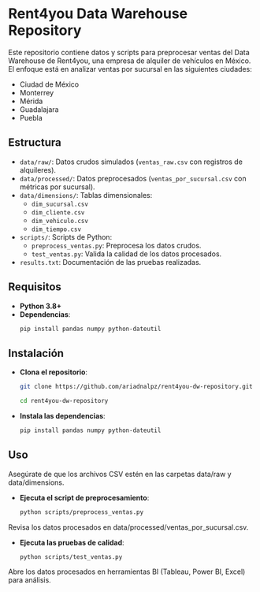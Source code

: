 # Rent4you Data Warehouse Repository

Este repositorio contiene datos y scripts para preprocesar ventas del Data Warehouse de Rent4you, una empresa de alquiler de vehículos en México.  
El enfoque está en analizar ventas por sucursal en las siguientes ciudades:  
- Ciudad de México  
- Monterrey  
- Mérida  
- Guadalajara  
- Puebla  

## Estructura
- `data/raw/`: Datos crudos simulados (`ventas_raw.csv` con registros de alquileres).  
- `data/processed/`: Datos preprocesados (`ventas_por_sucursal.csv` con métricas por sucursal).  
- `data/dimensions/`: Tablas dimensionales:
  - `dim_sucursal.csv`
  - `dim_cliente.csv`
  - `dim_vehiculo.csv`
  - `dim_tiempo.csv`  
- `scripts/`: Scripts de Python:
  - `preprocess_ventas.py`: Preprocesa los datos crudos.  
  - `test_ventas.py`: Valida la calidad de los datos procesados.  
- `results.txt`: Documentación de las pruebas realizadas.

## Requisitos
- **Python 3.8+**
- **Dependencias**:
  ```bash
  pip install pandas numpy python-dateutil

## Instalación

- **Clona el repositorio**:
  ```bash
  git clone https://github.com/ariadnalpz/rent4you-dw-repository.git
  
  cd rent4you-dw-repository

- **Instala las dependencias**:
  ```bash
  pip install pandas numpy python-dateutil

## Uso
Asegúrate de que los archivos CSV estén en las carpetas data/raw y data/dimensions.

- **Ejecuta el script de preprocesamiento**:
  ```bash
  python scripts/preprocess_ventas.py

Revisa los datos procesados en data/processed/ventas_por_sucursal.csv.

- **Ejecuta las pruebas de calidad**:
  ```bash
  python scripts/test_ventas.py

Abre los datos procesados en herramientas BI (Tableau, Power BI, Excel) para análisis.
